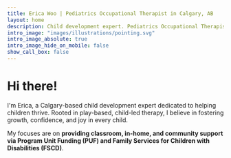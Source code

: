 ```yaml
---
title: Erica Woo | Pediatrics Occupational Therapist in Calgary, AB
layout: home
description: Child development expert. Pediatrics Occupational Therapist based in Calgary, AB, Canada.
intro_image: "images/illustrations/pointing.svg"
intro_image_absolute: true
intro_image_hide_on_mobile: false
show_call_box: false
---
```


# Hi there!

I'm Erica, a Calgary-based child development expert dedicated to helping children thrive. Rooted in play-based, child-led therapy, I believe in fostering growth, confidence, and joy in every child.

My focuses are on **providing classroom, in-home, and community support via Program Unit Funding (PUF) and Family Services for Children with Disabilities (FSCD)**.
